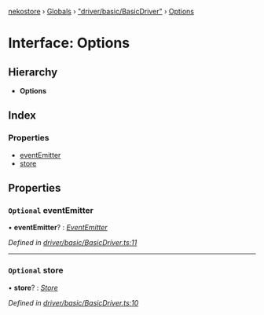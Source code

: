 [nekostore](../README.md) › [Globals](../globals.md) › ["driver/basic/BasicDriver"](../modules/_driver_basic_basicdriver_.md) › [Options](_driver_basic_basicdriver_.options.md)

# Interface: Options

## Hierarchy

* **Options**

## Index

### Properties

* [eventEmitter](_driver_basic_basicdriver_.options.md#optional-eventemitter)
* [store](_driver_basic_basicdriver_.options.md#optional-store)

## Properties

### `Optional` eventEmitter

• **eventEmitter**? : *[EventEmitter](_driver_basic_eventemitter_.eventemitter.md)*

*Defined in [driver/basic/BasicDriver.ts:11](https://github.com/esnya/nekostore/blob/f2443c4/src/driver/basic/BasicDriver.ts#L11)*

___

### `Optional` store

• **store**? : *[Store](_store_store_.store.md)*

*Defined in [driver/basic/BasicDriver.ts:10](https://github.com/esnya/nekostore/blob/f2443c4/src/driver/basic/BasicDriver.ts#L10)*
